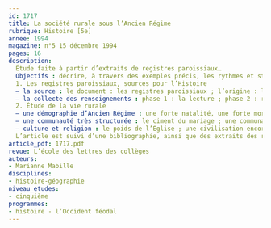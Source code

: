 ```yaml
---
id: 1717
title: La société rurale sous l’Ancien Régime 
rubrique: Histoire [5e]
annee: 1994
magazine: n°5 15 décembre 1994
pages: 16
description: 
  Étude faite à partir d’extraits de registres paroissiaux…
  Objectifs : décrire, à travers des exemples précis, les rythmes et structures de la communauté villageoise et montrer, par l’examen de sources historiques, des réalités culturelles telles que le degré d’instruction.
  1. Les registres paroissiaux, sources pour l’Histoire
  – la source : le document : les registres paroissiaux ; l’origine : la paroisse de La Chapelle-des-Pots
  – la collecte des renseignements : phase 1 : la lecture ; phase 2 : relevé et regroupement des renseignements
  2. Étude de la vie rurale
  – une démographie d’Ancien Régime : une forte natalité, une forte mortalité infantile ; une forte mortalité marquée par des crises
  – une communauté très structurée : le ciment du mariage ; une communauté hiérarchisée
  – culture et religion : le poids de l’Église ; une civilisation encore largement orale
  L’article est suivi d’une bibliographie, ainsi que des extraits des registres paroissiaux.
article_pdf: 1717.pdf
revue: L’école des lettres des collèges
auteurs:
- Marianne Mabille
disciplines:
- histoire-géographie
niveau_etudes:
- cinquième
programmes:
- histoire - l’Occident féodal
---
```

